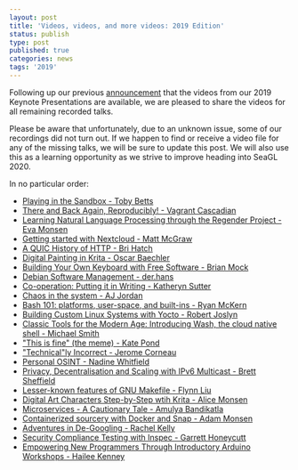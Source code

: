 ```yaml
---
layout: post
title: 'Videos, videos, and more videos: 2019 Edition'
status: publish
type: post
published: true
categories: news
tags: '2019'
---
```


Following up our previous [announcement](/news/2020/03/06/Last-Yrs-Keynotes-And-Dates.html) that the videos from our 2019 Keynote Presentations are available, we are pleased to share the videos for all remaining recorded talks.

Please be aware that unfortunately, due to an unknown issue, some of our recordings did not turn out. If we happen to find or receive a video file for any of the missing talks, we will be sure to update this post. We will also use this as a learning opportunity as we strive to improve heading into SeaGL 2020.

In no particular order:

* [Playing in the Sandbox - Toby Betts](https://archive.org/details/sandbox_202001)
* [There and Back Again, Reproducibly! - Vagrant Cascadian](https://archive.org/details/reproducible_builds)
* [Learning Natural Language Processing through the Regender Project - Eva Monsen](https://archive.org/details/regender)
* [Getting started with Nextcloud - Matt McGraw](https://archive.org/details/nextcloud)
* [A QUIC History of HTTP - Bri Hatch](https://archive.org/details/quic_20200110)
* [Digital Painting in Krita - Oscar Baechler](https://archive.org/details/krita)
* [Building Your Own Keyboard with Free Software - Brian Mock](https://archive.org/details/keeb_20200110)
* [Debian Software Management - der.hans](https://archive.org/details/debian_202001)
* [Co-operation: Putting it in Writing - Katheryn Sutter](https://archive.org/details/cooperation_202001)
* [Chaos in the system - AJ Jordan](https://archive.org/details/chaos_202001)
* [Bash 101: platforms, user-space, and built-ins - Ryan McKern](https://archive.org/details/bash_20200110)
* [Building Custom Linux Systems with Yocto - Robert Joslyn](https://archive.org/details/yocto)
* [Classic Tools for the Modern Age: Introducing Wash, the cloud native shell - Michael Smith](https://archive.org/details/wash_20200110)
* ["This is fine" (the meme) - Kate Pond](https://archive.org/details/thisisfine)
* ["Technical"ly Incorrect - Jerome Corneau](https://archive.org/details/technical_202001)
* [Personal OSINT - Nadine Whitfield](https://archive.org/details/personalosint)
* [Privacy, Decentralisation and Scaling with IPv6 Multicast - Brett Sheffield](https://archive.org/details/multicast)
* [Lesser-known features of GNU Makefile - Flynn Liu](https://archive.org/details/makefile)
* [Digital Art Characters Step-by-Step wtih Krita - Alice Monsen](https://archive.org/details/kritacharacters)
* [Microservices - A Cautionary Tale - Amulya Bandikatla](https://archive.org/details/microservices_202001)
* [Containerized sourcery with Docker and Snap - Adam Monsen](https://archive.org/details/dockerizedsorcery)
* [Adventures in De-Googling - Rachel Kelly](https://archive.org/details/degoogling)
* [Security Compliance Testing with Inspec - Garrett Honeycutt](https://archive.org/details/complianceinspec)
* [Empowering New Programmers Through Introductory Arduino Workshops - Hailee Kenney](https://archive.org/details/seagl_arduino)

